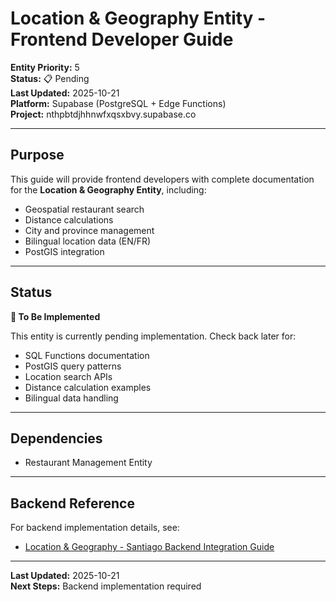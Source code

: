 # Location & Geography Entity - Frontend Developer Guide

**Entity Priority:** 5  
**Status:** 📋 Pending  
**Last Updated:** 2025-10-21  
**Platform:** Supabase (PostgreSQL + Edge Functions)  
**Project:** nthpbtdjhhnwfxqsxbvy.supabase.co

---

## Purpose

This guide will provide frontend developers with complete documentation for the **Location & Geography Entity**, including:
- Geospatial restaurant search
- Distance calculations
- City and province management
- Bilingual location data (EN/FR)
- PostGIS integration

---

## Status

**🚧 To Be Implemented**

This entity is currently pending implementation. Check back later for:
- SQL Functions documentation
- PostGIS query patterns
- Location search APIs
- Distance calculation examples
- Bilingual data handling

---

## Dependencies

- Restaurant Management Entity

---

## Backend Reference

For backend implementation details, see:
- [Location & Geography - Santiago Backend Integration Guide](../Location%20&%20Geography/SANTIAGO_BACKEND_INTEGRATION_GUIDE.md)

---

**Last Updated:** 2025-10-21  
**Next Steps:** Backend implementation required

